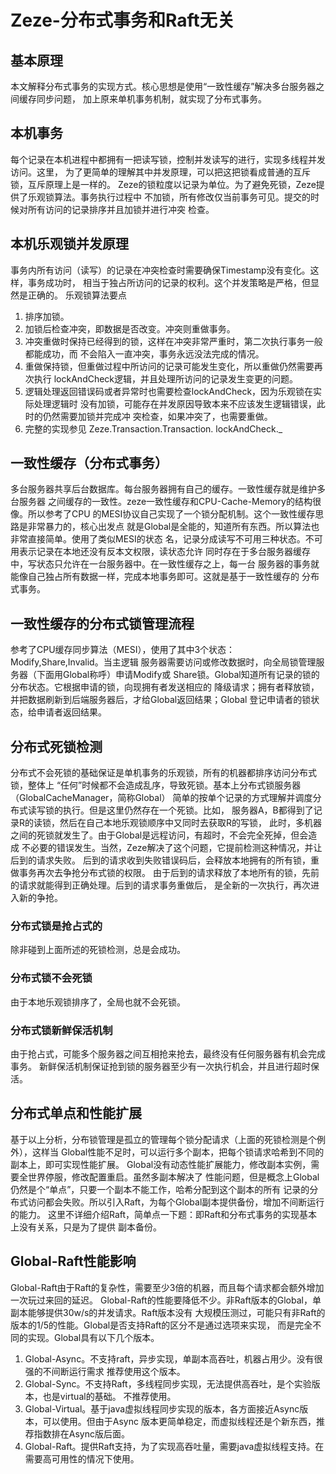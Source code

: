 # Zeze-分布式事务和Raft无关

## 基本原理
本文解释分布式事务的实现方式。核心思想是使用“一致性缓存”解决多台服务器之间缓存同步问题，
加上原来单机事务机制，就实现了分布式事务。

## 本机事务
每个记录在本机进程中都拥有一把读写锁，控制并发读写的进行，实现多线程并发访问。这里，
为了更简单的理解其中并发原理，可以把这把锁看成普通的互斥锁，互斥原理上是一样的。
Zeze的锁粒度以记录为单位。为了避免死锁，Zeze提供了乐观锁算法。事务执行过程中
不加锁，所有修改仅当前事务可见。提交的时候对所有访问的记录排序并且加锁并进行冲突
检查。

## 本机乐观锁并发原理
事务内所有访问（读写）的记录在冲突检查时需要确保Timestamp没有变化。这样，事务成功时，
相当于独占所访问的记录的权利。这个并发策略是严格，但显然是正确的。
乐观锁算法要点
1. 排序加锁。
2. 加锁后检查冲突，即数据是否改变。冲突则重做事务。
3. 冲突重做时保持已经得到的锁，这样在冲突非常严重时，第二次执行事务一般都能成功，而
不会陷入一直冲突，事务永远没法完成的情况。
4. 重做保持锁，但重做过程中所访问的记录可能发生变化，所以重做仍然需要再次执行
lockAndCheck逻辑，并且处理所访问的记录发生变更的问题。
5. 逻辑处理返回错误码或者异常时也需要检查lockAndCheck，因为乐观锁在实际处理逻辑时
没有加锁，可能存在并发原因导致本来不应该发生逻辑错误，此时的仍然需要加锁并完成冲
突检查，如果冲突了，也需要重做。
6. 完整的实现参见 Zeze.Transaction.Transaction. lockAndCheck._

## 一致性缓存（分布式事务）
多台服务器共享后台数据库。每台服务器拥有自己的缓存。一致性缓存就是维护多台服务器
之间缓存的一致性。zeze一致性缓存和CPU-Cache-Memory的结构很像。所以参考了CPU
的MESI协议自己实现了一个锁分配机制。这个一致性缓存思路是非常暴力的，核心出发点
就是Global是全能的，知道所有东西。所以算法也非常直接简单。使用了类似MESI的状态
名，记录分成读写不可用三种状态。不可用表示记录在本地还没有反本文权限，读状态允许
同时存在于多台服务器缓存中，写状态只允许在一台服务器中。在一致性缓存之上，每一台
服务器的事务就能像自己独占所有数据一样，完成本地事务即可。这就是基于一致性缓存的
分布式事务。

## 一致性缓存的分布式锁管理流程
参考了CPU缓存同步算法（MESI），使用了其中3个状态：Modify,Share,Invalid。当主逻辑
服务器需要访问或修改数据时，向全局锁管理服务器（下面用Global称呼）申请Modify或
Share锁。Global知道所有记录的锁的分布状态。它根据申请的锁，向现拥有者发送相应的
降级请求；拥有者释放锁，并把数据刷新到后端服务器后，才给Global返回结果；Global
登记申请者的锁状态，给申请者返回结果。

## 分布式死锁检测
分布式不会死锁的基础保证是单机事务的乐观锁，所有的机器都排序访问分布式锁，整体上
“任何”时候都不会造成乱序，导致死锁。基本上分布式锁服务器（GlobalCacheManager，简称Global）
简单的按单个记录的方式理解并调度分布式读写锁的执行。但是这里仍然存在一个死锁。比如，
服务器A，B都得到了记录R的读锁，然后在自己本地乐观锁顺序中又同时去获取R的写锁，
此时，多机器之间的死锁就发生了。由于Global是远程访问，有超时，不会完全死掉，但会造成
不必要的错误发生。当然，Zeze解决了这个问题，它提前检测这种情况，并让后到的请求失败。
后到的请求收到失败错误码后，会释放本地拥有的所有锁，重做事务再次去争抢分布式锁的权限。
由于后到的请求释放了本地所有的锁，先前的请求就能得到正确处理。后到的请求事务重做后，
是全新的一次执行，再次进入新的争抢。

### 分布式锁是抢占式的
除非碰到上面所述的死锁检测，总是会成功。

### 分布式锁不会死锁
由于本地乐观锁排序了，全局也就不会死锁。

### 分布式锁新鲜保活机制
由于抢占式，可能多个服务器之间互相抢来抢去，最终没有任何服务器有机会完成事务。
新鲜保活机制保证抢到锁的服务器至少有一次执行机会，并且进行超时保活。

## 分布式单点和性能扩展
基于以上分析，分布锁管理是孤立的管理每个锁分配请求（上面的死锁检测是个例外），这样当
Global性能不足时，可以运行多个副本，把每个锁请求哈希到不同的副本上，即可实现性能扩展。
Global没有动态性能扩展能力，修改副本实例，需要全世界停服，修改配置重启。虽然多副本解决了
性能问题，但是概念上Global仍然是个“单点”，只要一个副本不能工作，哈希分配到这个副本的所有
记录的分布式访问都会失败。所以引入Raft，为每个Global副本提供备份，增加不间断运行的能力。
这里不详细介绍Raft，简单点一下题：即Raft和分布式事务的实现基本上没有关系，只是为了提供
副本备份。

## Global-Raft性能影响
Global-Raft由于Raft的复杂性，需要至少3倍的机器，而且每个请求都会额外增加一次玩过来回的延迟。
Global-Raft的性能要降低不少。非Raft版本的Global，单副本能够提供30w/s的并发请求。Raft版本没有
大规模压测过，可能只有非Raft的版本的1/5的性能。Global是否支持Raft的区分不是通过选项来实现，
而是完全不同的实现。Global具有以下几个版本。
1. Global-Async。不支持raft，异步实现，单副本高吞吐，机器占用少。没有很强的不间断运行需求
推荐使用这个版本。
2. Global-Sync。不支持Raft，多线程同步实现，无法提供高吞吐，是个实验版本，也是virtual的基础。
不推荐使用。
3. Global-Virtual。基于java虚拟线程同步实现的版本，各方面接近Async版本，可以使用。但由于Async
版本更简单稳定，而虚拟线程还是个新东西，推荐指数排在Async版后面。
4. Global-Raft。提供Raft支持，为了实现高吞吐量，需要java虚拟线程支持。在需要高可用性的情况下使用。


